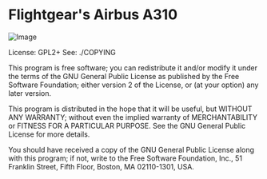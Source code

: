 Flightgear's Airbus A310
========================

![Image](https://cloud.githubusercontent.com/assets/10859459/10907079/ee4941e2-81db-11e5-8e89-15febaea2e2e.png)

License: GPL2+
See: ./COPYING


This program is free software; you can redistribute it and/or
modify it under the terms of the GNU General Public License
as published by the Free Software Foundation; either version 2
of the License, or (at your option) any later version.

This program is distributed in the hope that it will be useful,
but WITHOUT ANY WARRANTY; without even the implied warranty of
MERCHANTABILITY or FITNESS FOR A PARTICULAR PURPOSE.  See the
GNU General Public License for more details.

You should have received a copy of the GNU General Public License
along with this program; if not, write to the Free Software
Foundation, Inc., 51 Franklin Street, Fifth Floor, Boston, MA  02110-1301, USA.